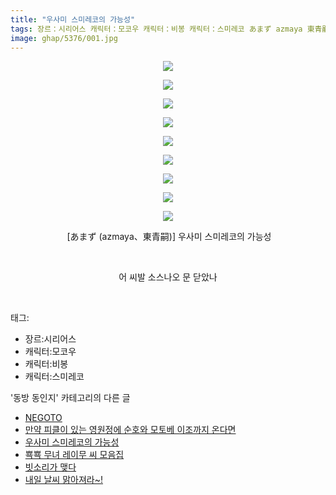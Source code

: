 ```yaml
---
title: "우사미 스미레코의 가능성"
tags: 장르：시리어스 캐릭터：모코우 캐릭터：비봉 캐릭터：스미레코 あまず azmaya 東青嗣 동방_동인지
image: ghap/5376/001.jpg
---
```

<div class="article">
<p style="text-align: center; clear: none; float: none;"><img src="{{ site.nasurl }}/ghap/5376/001.jpg"/></p>
<p style="text-align: center; clear: none; float: none;"><img src="{{ site.nasurl }}/ghap/5376/002.jpg"/></p>
<p style="text-align: center; clear: none; float: none;"><img src="{{ site.nasurl }}/ghap/5376/003.jpg"/></p>
<p style="text-align: center; clear: none; float: none;"><img src="{{ site.nasurl }}/ghap/5376/004.jpg"/></p>
<p style="text-align: center; clear: none; float: none;"><img src="{{ site.nasurl }}/ghap/5376/005.jpg"/></p>
<p style="text-align: center; clear: none; float: none;"><img src="{{ site.nasurl }}/ghap/5376/006.jpg"/></p>
<p style="text-align: center; clear: none; float: none;"><img src="{{ site.nasurl }}/ghap/5376/007.jpg"/></p>
<p style="text-align: center; clear: none; float: none;"><img src="{{ site.nasurl }}/ghap/5376/008.jpg"/></p>
<p style="text-align: center; clear: none; float: none;"><img src="{{ site.nasurl }}/ghap/5376/009.jpg"/></p>
<p style="text-align: center; clear: none; float: none;"> [あまず (azmaya、東青嗣)] 우사미 스미레코의 가능성</p>
<p style="text-align: center; clear: none; float: none;"><br/></p>
<p style="text-align: center; clear: none; float: none;">어 씨발 소스나오 문 닫았나</p>
<p><br/></p>
</div><div class="tagTrail">
<p>태그: </p>
<ul>
<li>장르:시리어스</li>
<li>캐릭터:모코우</li>
<li>캐릭터:비봉</li>
<li>캐릭터:스미레코</li>
</ul>
</div><div class="another">
<p>'동방 동인지' 카테고리의 다른 글</p>
<ul>
<li><a href="/2018-12-31-ghap_5459">NEGOTO</a></li>
<li><a href="/2018-12-26-ghap_5447">만약 피클이 있는 영원정에 순호와 모토베 이조까지 온다면</a></li>
<li><a href="/2018-12-21-ghap_5376">우사미 스미레코의 가능성</a></li>
<li><a href="/2018-12-18-ghap_5362">뾱뾱 무녀 레이무 씨 모음집</a></li>
<li><a href="/2018-12-16-ghap_5360">빗소리가 맺다</a></li>
<li><a href="/2018-12-16-ghap_5359">내일 날씨 맑아져라~!</a></li>
</ul>
</div>